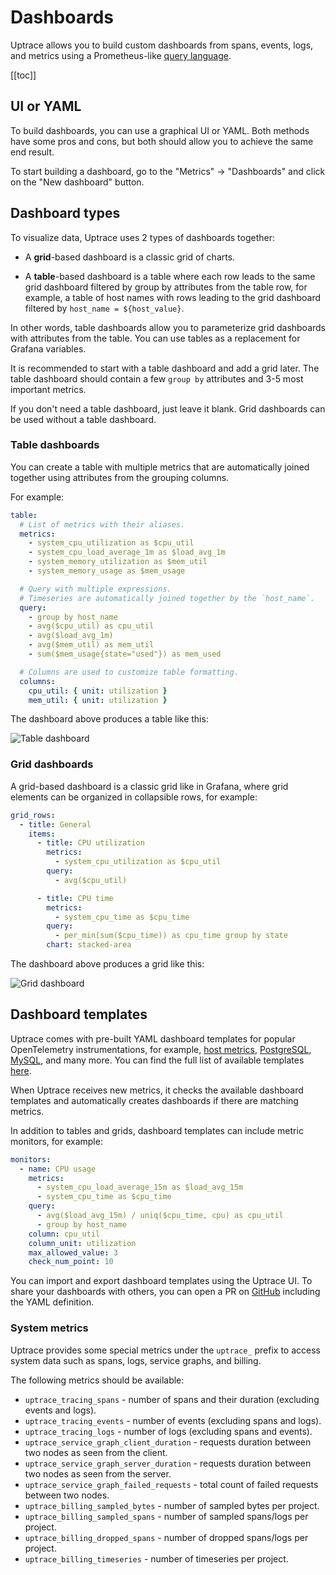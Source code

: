 # Dashboards

Uptrace allows you to build custom dashboards from spans, events, logs, and metrics using a Prometheus-like [query language](querying-metrics.md).

[[toc]]

## UI or YAML

To build dashboards, you can use a graphical UI or YAML. Both methods have some pros and cons, but both should allow you to achieve the same end result.

To start building a dashboard, go to the "Metrics" -> "Dashboards" and click on the "New dashboard" button.

## Dashboard types

To visualize data, Uptrace uses 2 types of dashboards together:

- A **grid**-based dashboard is a classic grid of charts.

- A **table**-based dashboard is a table where each row leads to the same grid dashboard filtered by group by attributes from the table row, for example, a table of host names with rows leading to the grid dashboard filtered by `host_name = ${host_value}`.

In other words, table dashboards allow you to parameterize grid dashboards with attributes from the table. You can use tables as a replacement for Grafana variables.

It is recommended to start with a table dashboard and add a grid later. The table dashboard should contain a few `group by` attributes and 3-5 most important metrics.

If you don't need a table dashboard, just leave it blank. Grid dashboards can be used without a table dashboard.

### Table dashboards

You can create a table with multiple metrics that are automatically joined together using attributes from the grouping columns.

For example:

```yaml
table:
  # List of metrics with their aliases.
  metrics:
    - system_cpu_utilization as $cpu_util
    - system_cpu_load_average_1m as $load_avg_1m
    - system_memory_utilization as $mem_util
    - system_memory_usage as $mem_usage

  # Query with multiple expressions.
  # Timeseries are automatically joined together by the `host_name`.
  query:
    - group by host_name
    - avg($cpu_util) as cpu_util
    - avg($load_avg_1m)
    - avg($mem_util) as mem_util
    - sum($mem_usage{state="used"}) as mem_used

  # Columns are used to customize table formatting.
  columns:
    cpu_util: { unit: utilization }
    mem_util: { unit: utilization }
```

The dashboard above produces a table like this:

![Table dashboard](/dashboards/table.png)

### Grid dashboards

A grid-based dashboard is a classic grid like in Grafana, where grid elements can be organized in collapsible rows, for example:

```yaml
grid_rows:
  - title: General
    items:
      - title: CPU utilization
        metrics:
          - system_cpu_utilization as $cpu_util
        query:
          - avg($cpu_util)

      - title: CPU time
        metrics:
          - system_cpu_time as $cpu_time
        query:
          - per_min(sum($cpu_time)) as cpu_time group by state
        chart: stacked-area
```

The dashboard above produces a grid like this:

![Grid dashboard](/dashboards/grid.png)

## Dashboard templates

Uptrace comes with pre-built YAML dashboard templates for popular OpenTelemetry instrumentations, for example, [host metrics](https://uptrace.dev/opentelemetry/collector-host-metrics.html), [PostgreSQL](https://uptrace.dev/get/monitor/opentelemetry-postgresql.html), [MySQL](https://uptrace.dev/get/monitor/opentelemetry-mysql.html), and many more. You can find the full list of available templates [here](https://github.com/uptrace/uptrace/tree/master/config/dashboard-templates).

When Uptrace receives new metrics, it checks the available dashboard templates and automatically creates dashboards if there are matching metrics.

In addition to tables and grids, dashboard templates can include metric monitors, for example:

```yaml
monitors:
  - name: CPU usage
    metrics:
      - system_cpu_load_average_15m as $load_avg_15m
      - system_cpu_time as $cpu_time
    query:
      - avg($load_avg_15m) / uniq($cpu_time, cpu) as cpu_util
      - group by host_name
    column: cpu_util
    column_unit: utilization
    max_allowed_value: 3
    check_num_point: 10
```

You can import and export dashboard templates using the Uptrace UI. To share your dashboards with others, you can open a PR on [GitHub](https://github.com/uptrace/uptrace) including the YAML definition.

### System metrics

Uptrace provides some special metrics under the `uptrace_` prefix to access system data such as spans, logs, service graphs, and billing.

The following metrics should be available:

- `uptrace_tracing_spans` - number of spans and their duration (excluding events and logs).
- `uptrace_tracing_events` - number of events (excluding spans and logs).
- `uptrace_tracing_logs` - number of logs (excluding spans and events).
- `uptrace_service_graph_client_duration` - requests duration between two nodes as seen from the client.
- `uptrace_service_graph_server_duration` - requests duration between two nodes as seen from the server.
- `uptrace_service_graph_failed_requests` - total count of failed requests between two nodes.
- `uptrace_billing_sampled_bytes` - number of sampled bytes per project.
- `uptrace_billing_sampled_spans` - number of sampled spans/logs per project.
- `uptrace_billing_dropped_spans` - number of dropped spans/logs per project.
- `uptrace_billing_timeseries` - number of timeseries per project.
